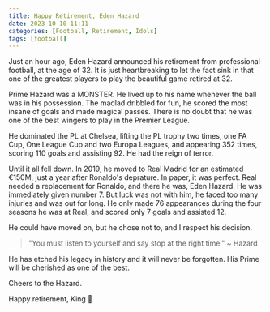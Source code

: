 ```yaml
---
title: Happy Retirement, Eden Hazard
date: 2023-10-10 11:11
categories: [Football, Retirement, Idols]
tags: [football]
---
```


Just an hour ago, Eden Hazard announced his retirement from professional football, at the age of 32. It is just heartbreaking to let the fact sink in that one of the greatest players to play the beautiful game retired at 32.

Prime Hazard was a MONSTER. He lived up to his name whenever the ball was in his possession. The madlad dribbled for fun, he scored the most insane of goals and made magical passes. There is no doubt that he was one of the best wingers to play in the Premier League.

He dominated the PL at Chelsea, lifting the PL trophy two times, one FA Cup, One League Cup and two Europa Leagues, and appearing 352 times, scoring 110 goals and assisting 92. He had the reign of terror.

Until it all fell down. In 2019, he moved to Real Madrid for an estimated €150M, just a year after Ronaldo's deprature. In paper, it was perfect. Real needed a replacement for Ronaldo, and there he was, Eden Hazard. He was immediately given number 7. But luck was not with him, he faced too many injuries and was out for long. He only made 76 appearances during the four seasons he was at Real, and scored only 7 goals and assisted 12.

He could have moved on, but he chose not to, and I respect his decision.

> "You must listen to yourself and say stop at the right time." ~ Hazard

He has etched his legacy in history and it will never be forgotten. His Prime will be cherished as one of the best.

Cheers to the Hazard.

Happy retirement, King 💙
